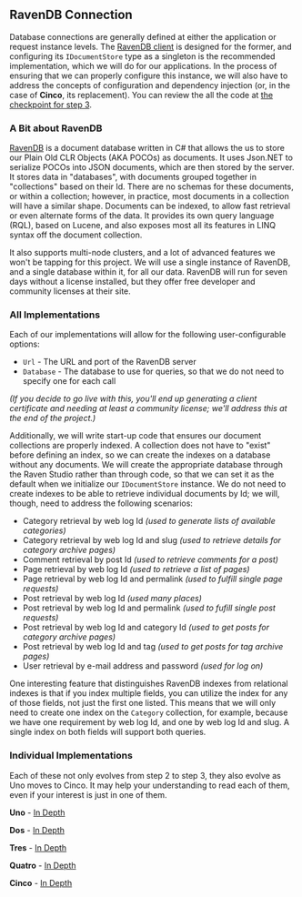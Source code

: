 ## RavenDB Connection

Database connections are generally defined at either the application or request instance levels.  The [RavenDB client](https://github.com/ravendb/ravendb/tree/v4.2/src/Raven.Client) is designed for the former, and configuring its `IDocumentStore` type as a singleton is the recommended implementation, which we will do for our applications. In the process of ensuring that we can properly configure this instance, we will also have to address the concepts of configuration and dependency injection (or, in the case of **Cinco**, its replacement). You can review the all the code at [the checkpoint for step 3](https://github.com/bit-badger/o2f/tree/step-3).

### A Bit about RavenDB

[RavenDB](https://ravendb.net/) is a document database written in C# that allows the us to store our Plain Old CLR Objects (AKA POCOs) as documents. It uses Json.NET to serialize POCOs into JSON documents, which are then stored by the server. It stores data in "databases", with documents grouped together in "collections" based on their Id. There are no schemas for these documents, or within a collection; however, in practice, most documents in a collection will have a similar shape. Documents can be indexed, to allow fast retrieval or even alternate forms of the data. It provides its own query language (RQL), based on Lucene, and also exposes most all its features in LINQ syntax off the document collection.

It also supports multi-node clusters, and a lot of advanced features we won't be tapping for this project. We will use a single instance of RavenDB, and a single database within it, for all our data. RavenDB will run for seven days without a license installed, but they offer free developer and community licenses at their site.

### All Implementations

Each of our implementations will allow for the following user-configurable options:

- `Url` - The URL and port of the RavenDB server
- `Database` - The database to use for queries, so that we do not need to specify one for each call

_(If you decide to go live with this, you'll end up generating a client certificate and needing at least a community license; we'll address this at the end of the project.)_

Additionally, we will write start-up code that ensures our document collections are properly indexed. A collection does not have to "exist" before defining an index, so we can create the indexes on a database without any documents. We will create the appropriate database through the Raven Studio rather than through code, so that we can set it as the default when we initialize our `IDocumentStore` instance. We do not need to create indexes to be able to retrieve individual documents by Id; we will, though, need to address the following scenarios:

- Category retrieval by web log Id _(used to generate lists of available categories)_
- Category retrieval by web log Id and slug _(used to retrieve details for category archive pages)_
- Comment retrieval by post Id _(used to retrieve comments for a post)_
- Page retrieval by web log Id _(used to retrieve a list of pages)_
- Page retrieval by web log Id and permalink _(used to fulfill single page requests)_
- Post retrieval by web log Id _(used many places)_
- Post retrieval by web log Id and permalink _(used to fufill single post requests)_
- Post retrieval by web log Id and category Id _(used to get posts for category archive pages)_
- Post retrieval by web log Id and tag _(used to get posts for tag archive pages)_
- User retrieval by e-mail address and password _(used for log on)_

One interesting feature that distinguishes RavenDB indexes from relational indexes is that if you index multiple fields, you can utilize the index for any of those fields, not just the first one listed. This means that we will only need to create one index on the `Category` collection, for example, because we have one requirement by web log Id, and one by web log Id and slug. A single index on both fields will support both queries.

### Individual Implementations

Each of these not only evolves from step 2 to step 3, they also evolve as Uno moves to Cinco. It may help your understanding to read each of them, even if your interest is just in one of them.

**Uno** - [In Depth](uno.html)

**Dos** - [In Depth](dos.html)

**Tres** - [In Depth](tres.html)

**Quatro** - [In Depth](quatro.html)

**Cinco** - [In Depth](cinco.html)